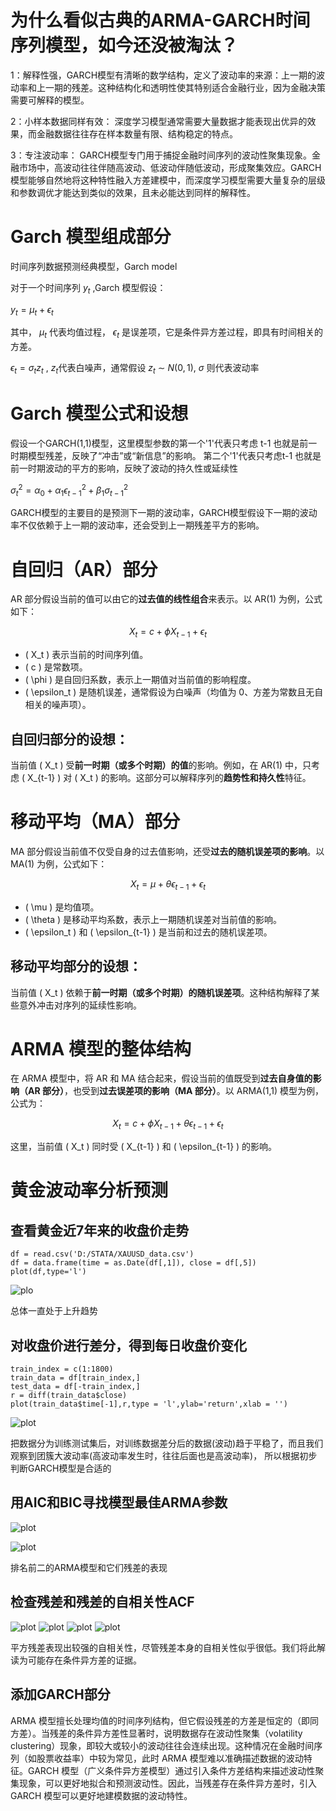# 为什么看似古典的ARMA-GARCH时间序列模型，如今还没被淘汰？

1：解释性强，GARCH模型有清晰的数学结构，定义了波动率的来源：上一期的波动率和上一期的残差。这种结构化和透明性使其特别适合金融行业，因为金融决策需要可解释的模型。

2：小样本数据同样有效： 深度学习模型通常需要大量数据才能表现出优异的效果，而金融数据往往存在样本数量有限、结构稳定的特点。

3：专注波动率： GARCH模型专门用于捕捉金融时间序列的波动性聚集现象。金融市场中，高波动往往伴随高波动、低波动伴随低波动，形成聚集效应。GARCH模型能够自然地将这种特性融入方差建模中，而深度学习模型需要大量复杂的层级和参数调优才能达到类似的效果，且未必能达到同样的解释性。


# Garch 模型组成部分

时间序列数据预测经典模型，Garch model

对于一个时间序列 $y_t$ ,Garch 模型假设：

$y_t = \mu_t + \epsilon_t$

其中， $\mu_t$ 代表均值过程， $\epsilon_t$  是误差项，它是条件异方差过程，即具有时间相关的方差。

$\epsilon_t = \sigma_t z_t$ , $z_t$代表白噪声，通常假设 $z_t$ $\sim$  $N(0,1)$, $\sigma$ 则代表波动率

# Garch 模型公式和设想

假设一个GARCH(1,1)模型，这里模型参数的第一个'1'代表只考虑 t-1 也就是前一时期模型残差，反映了“冲击”或“新信息”的影响。 第二个'1'代表只考虑t-1 也就是前一时期波动的平方的影响，反映了波动的持久性或延续性

$\sigma^2_t = \alpha_0 + \alpha_1 \epsilon^2_{t-1} + \beta_1 \sigma^2_{t-1}$


GARCH模型的主要目的是预测下一期的波动率，GARCH模型假设下一期的波动率不仅依赖于上一期的波动率，还会受到上一期残差平方的影响。

# 自回归（AR）部分

AR 部分假设当前的值可以由它的**过去值的线性组合**来表示。以 AR(1) 为例，公式如下：

$$
X_t = c + \phi X_{t-1} + \epsilon_t
$$

- \( X_t \) 表示当前的时间序列值。
- \( c \) 是常数项。
- \( \phi \) 是自回归系数，表示上一期值对当前值的影响程度。
- \( \epsilon_t \) 是随机误差，通常假设为白噪声（均值为 0、方差为常数且无自相关的噪声项）。

## 自回归部分的设想：

当前值 \( X_t \) 受**前一时期（或多个时期）的值**的影响。例如，在 AR(1) 中，只考虑 \( X_{t-1} \) 对 \( X_t \) 的影响。这部分可以解释序列的**趋势性和持久性**特征。

# 移动平均（MA）部分

MA 部分假设当前值不仅受自身的过去值影响，还受**过去的随机误差项的影响**。以 MA(1) 为例，公式如下：

$$
X_t = \mu + \theta \epsilon_{t-1} + \epsilon_t
$$

- \( \mu \) 是均值项。
- \( \theta \) 是移动平均系数，表示上一期随机误差对当前值的影响。
- \( \epsilon_t \) 和 \( \epsilon_{t-1} \) 是当前和过去的随机误差项。

## 移动平均部分的设想：

当前值 \( X_t \) 依赖于**前一时期（或多个时期）的随机误差项**。这种结构解释了某些意外冲击对序列的延续性影响。

# ARMA 模型的整体结构

在 ARMA 模型中，将 AR 和 MA 结合起来，假设当前的值既受到**过去自身值的影响（AR 部分）**，也受到**过去误差项的影响（MA 部分）**。以 ARMA(1,1) 模型为例，公式为：

$$
X_t = c + \phi X_{t-1} + \theta \epsilon_{t-1} + \epsilon_t
$$

这里，当前值 \( X_t \) 同时受 \( X_{t-1} \) 和 \( \epsilon_{t-1} \) 的影响。


# 黄金波动率分析预测

## 查看黄金近7年来的收盘价走势

```
df = read.csv('D:/STATA/XAUUSD_data.csv')
df = data.frame(time = as.Date(df[,1]), close = df[,5])
plot(df,type='l')
```
![plo](https://github.com/Tony980624/Time-series-forecasting/blob/main/file01/Rplt.png)

总体一直处于上升趋势

## 对收盘价进行差分，得到每日收盘价变化

```
train_index = c(1:1800)
train_data = df[train_index,]
test_data = df[-train_index,]
r = diff(train_data$close)
plot(train_data$time[-1],r,type = 'l',ylab='return',xlab = '')
```
![plot](https://github.com/Tony980624/Time-series-forecasting/blob/main/file01/Rplot01.png)

把数据分为训练测试集后，对训练数据差分后的数据(波动)趋于平稳了，而且我们观察到团簇大波动率(高波动率发生时，往往后面也是高波动率)， 所以根据初步判断GARCH模型是合适的

## 用AIC和BIC寻找模型最佳ARMA参数

![plot](https://github.com/Tony980624/Time-series-forecasting/blob/main/file01/Rplot.png)

![plot](https://github.com/Tony980624/Time-series-forecasting/blob/main/file01/Rplot02.png)

排名前二的ARMA模型和它们残差的表现



## 检查残差和残差的自相关性ACF

![plot](https://github.com/Tony980624/Time-series-forecasting/blob/main/file01/Rplot03.png)
![plot](https://github.com/Tony980624/Time-series-forecasting/blob/main/file01/Rplot04.png)
![plot](https://github.com/Tony980624/Time-series-forecasting/blob/main/file01/Rplot05.png)
![plot](https://github.com/Tony980624/Time-series-forecasting/blob/main/file01/Rplot06.png)


平方残差表现出较强的自相关性，尽管残差本身的自相关性似乎很低。我们将此解读为可能存在条件异方差的证据。

## 添加GARCH部分

ARMA 模型擅长处理均值的时间序列结构，但它假设残差的方差是恒定的（即同方差）。当残差的条件异方差性显著时，说明数据存在波动性聚集（volatility clustering）现象，即较大或较小的波动往往会连续出现。这种情况在金融时间序列（如股票收益率）中较为常见，此时 ARMA 模型难以准确描述数据的波动特征。GARCH 模型（广义条件异方差模型）通过引入条件方差结构来描述波动性聚集现象，可以更好地拟合和预测波动性。因此，当残差存在条件异方差时，引入 GARCH 模型可以更好地建模数据的波动特性。

